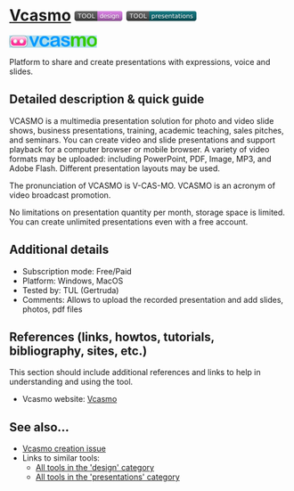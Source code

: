 # [Vcasmo](https://www.vcasmo.com/)  [<img src="images/design.png" align="bottom">](https://github.com/e-CLOSE/Toolbox/issues?q=label%3A01_TOOL+label%3Adesign) [<img src="images/presentations.png" align="bottom">](https://github.com/e-CLOSE/Toolbox/issues?q=label%3A01_TOOL+label%3Apresentations)

![Vcasmo Logo](images/vcasmo.png)

Platform to share and create presentations with expressions, voice and slides.


## Detailed description & quick guide

VCASMO is a multimedia presentation solution for photo and video slide shows, business presentations, training, academic teaching, sales pitches, and seminars. You can create video and slide presentations and support playback for a computer browser or mobile browser. A variety of video formats may be uploaded: including PowerPoint, PDF, Image, MP3, and Adobe Flash. Different presentation layouts may be used. 

The pronunciation of VCASMO is V-CAS-MO.
VCASMO is an acronym of video broadcast promotion.

No limitations on presentation quantity per month, storage space is limited. You can create unlimited presentations even with a free account. 

## Additional details

- Subscription mode: Free/Paid
- Platform: Windows, MacOS
- Tested by: TUL (Gertruda)
- Comments: Allows to upload the recorded presentation and add slides, photos, pdf files


## References (links, howtos, tutorials, bibliography, sites, etc.)

This section should include additional references and links to help in
understanding and using the tool.

- Vcasmo website: [Vcasmo](https://www.vcasmo.com/)


## See also...

- [Vcasmo creation issue](https://github.com/e-CLOSE/Toolbox/issues/166)
- Links to similar tools:
  - [All tools in the 'design' category](https://github.com/e-CLOSE/Toolbox/issues?q=label%3A01_TOOL+label%3Adesign)
  - [All tools in the 'presentations' category](https://github.com/e-CLOSE/Toolbox/issues?q=label%3A01_TOOL+label%3Apresentations)
